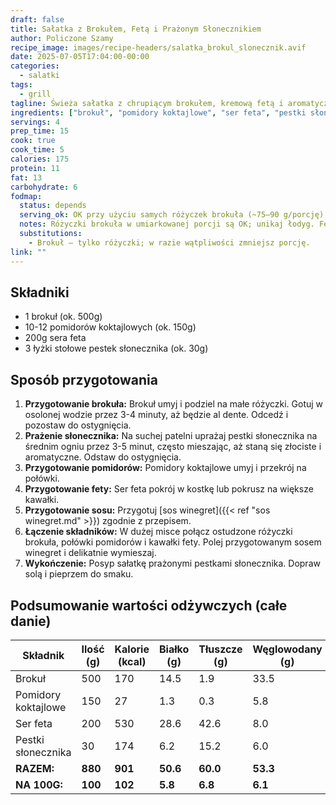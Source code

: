 ```yaml
---
draft: false
title: Sałatka z Brokułem, Fetą i Prażonym Słonecznikiem
author: Policzone Szamy
recipe_image: images/recipe-headers/salatka_brokul_slonecznik.avif
date: 2025-07-05T17:04:00-00:00
categories:
  - salatki
tags:
  - grill
tagline: Świeża sałatka z chrupiącym brokułem, kremową fetą i aromatycznym prażonym słonecznikiem.
ingredients: ["brokuł", "pomidory koktajlowe", "ser feta", "pestki słonecznika", "sos winegret"]
servings: 4
prep_time: 15
cook: true
cook_time: 5
calories: 175
protein: 11
fat: 13
carbohydrate: 6
fodmap:
  status: depends
  serving_ok: OK przy użyciu samych różyczek brokuła (~75–90 g/porcję)
  notes: Różyczki brokuła w umiarkowanej porcji są OK; unikaj łodyg. Feta zwykle OK, pestki słonecznika OK.
  substitutions:
    - Brokuł – tylko różyczki; w razie wątpliwości zmniejsz porcję.
link: ""
---
```


## Składniki
*   1 brokuł (ok. 500g)  
*   10-12 pomidorów koktajlowych (ok. 150g)  
*   200g sera feta  
*   3 łyżki stołowe pestek słonecznika (ok. 30g)  

## Sposób przygotowania
1.  **Przygotowanie brokuła:** Brokuł umyj i podziel na małe różyczki. Gotuj w osolonej wodzie przez 3-4 minuty, aż będzie al dente. Odcedź i pozostaw do ostygnięcia.  
2.  **Prażenie słonecznika:** Na suchej patelni uprażaj pestki słonecznika na średnim ogniu przez 3-5 minut, często mieszając, aż staną się złociste i aromatyczne. Odstaw do ostygnięcia.  
3.  **Przygotowanie pomidorów:** Pomidory koktajlowe umyj i przekrój na połówki.  
4.  **Przygotowanie fety:** Ser feta pokrój w kostkę lub pokrusz na większe kawałki.  
5.  **Przygotowanie sosu:** Przygotuj [sos winegret]({{< ref "sos winegret.md" >}}) zgodnie z przepisem.  
6.  **Łączenie składników:** W dużej misce połącz ostudzone różyczki brokuła, połówki pomidorów i kawałki fety. Polej przygotowanym sosem winegret i delikatnie wymieszaj.  
7.  **Wykończenie:** Posyp sałatkę prażonymi pestkami słonecznika. Dopraw solą i pieprzem do smaku.  

## Podsumowanie wartości odżywczych (całe danie)

| Składnik           | Ilość (g) | Kalorie (kcal) | Białko (g) | Tłuszcze (g) | Węglowodany (g) |
|--------------------|-----------|----------------|------------|--------------|-----------------|
| Brokuł             | 500       | 170            | 14.5       | 1.9          | 33.5            |
| Pomidory koktajlowe| 150       | 27             | 1.3        | 0.3          | 5.8             |
| Ser feta           | 200       | 530            | 28.6       | 42.6         | 8.0             |
| Pestki słonecznika | 30        | 174            | 6.2        | 15.2         | 6.0             |
| **RAZEM:**         | **880**   | **901**        | **50.6**   | **60.0**     | **53.3**        |
| **NA 100G:**       | **100**   | **102**        | **5.8**    | **6.8**      | **6.1**         |